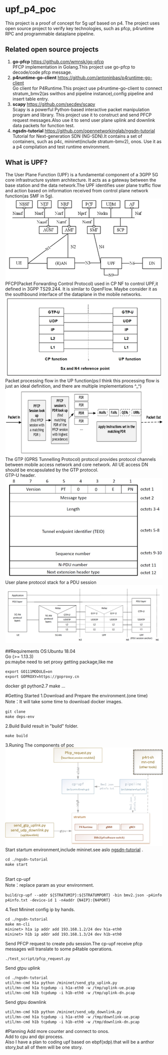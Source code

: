 # upf_p4_poc
This project is a proof of concept for 5g upf based on p4.
The project uses open source project to verify key technologies, such as pfcp, p4runtime RPC and programmable dataplane pipeline.

## Related open source projects
1) **go-pfcp** https://github.com/wmnsk/go-pfcp  <br>
PFCP implementation in Golang.This project use go-pfcp to decode/code pfcp message.
2) **p4runtime-go-client** https://github.com/antoninbas/p4runtime-go-client <br>
Go client for P4Runtime.This project use  p4runtime-go-client to connect stratum_bmv2(as swithos and pipeline instance),config pipeline and insert table entry.
3) **scapy** https://github.com/secdev/scapy <br>
Scapy is a powerful Python-based interactive packet manipulation program and library.
This project use it to construct and send PFCP request messages.Also use it to send user plane uplink and downlink data packets for function test.
4) **ngsdn-tutorial** https://github.com/opennetworkinglab/ngsdn-tutorial <br>
Tutorial for Next-generation SDN (NG-SDN).It contains a set of containers, such as p4c, mininet(include stratum-bmv2), onos. Use it as a p4 compilation and test runtime environment.

## What is UPF?
The User Plane Function (UPF) is a fundamental component of a 3GPP 5G core infrastructure system architecture.
It acts as a gateway between the base station and the data network.The UPF identifies user plane traffic flow and action based on information received from control plane network function(as SMF in 5g).
![5g_arch](./doc/5g_arch.jpg)
<br>
PFCP(Packet Forwarding Control Protocol) used in CP NF to control UPF,it defined in 3GPP TS29.244.
It is similar to OpenFlow. Maybe consider it  as the southbound interface of the dataplane in the mobile networks.
![n4_pfcp](./doc/n4_pfcp.jpg)
Packet processing flow in the UP function(ps:I think this processing flow is just an ideal definition, and there are multiple implementations ^_^)
![process_flow](./doc/process_flow.jpg)
<br>
The GTP (GPRS Tunnelling Protocol) protocol provides protocol channels between mobile access network and  core network. All UE access DN should be encapsulated by the GTP protocol.<br>
GTP-U header.
![gtpu_header](./doc/gtpu_header.jpg)
User plane protocol stack for a PDU session
![gtpu_pdu_session](./doc/gtpu_pdu_session.jpg)

##Requirements
OS:Ubuntu 18.04 <br>
Go (>= 1.13.3) <br>
ps:maybe need to set proxy  getting package,like me 
```
export GO111MODULE=on
export GOPROXY=https://goproxy.cn
```
docker git python2.7 make ...

#Getting Started
1.Download and Prepare the environment.(one time)
Note：It will take some time to download docker images.
```
git clone 
make deps-env
```
2.Build
Build result in "build" folder.
```
make build
```
3.Runing
The components of poc
![components](./doc/components.jpg)
Start startum environment,include mininet.see aslo  [ngsdn-tutorial](https://github.com/opennetworkinglab/ngsdn-tutorial) .
```
cd ./ngsdn-tutorial
make start
```
<br>Start cp-upf
<br>Note：replace param as your environment.
```
build/cp-upf --addr ${STRATUMIP}:${STRATUMPORT} -bin bmv2.json -p4info p4info.txt -device-id 1 -n4addr {N4IP}:{N4PORT}
```

4.Test
Mininet config ip by hands.
```
cd ./ngsdn-tutorial
make mn-cli
mininet> h1a ip addr add 193.168.1.2/24 dev h1a-eth0
mininet> h1b ip addr add 193.168.1.3/24 dev h1b-eth0
```
Send PFCP request to create pdu session.The cp-upf receive pfcp messages will translate to some p4table operations.
```
./test_script/pfcp_request.py
```
Send gtpu uplink
```
cd ./ngsdn-tutorial
util/mn-cmd h1a python /mininet/send_gtp_uplink.py
util/mn-cmd h1a tcpdump -i h1a-eth0 -w /tmp/uplink-ue.pcap
util/mn-cmd h1b tcpdump -i h1b-eth0 -w /tmp/uplink-dn.pcap
```
Send gtpu downlink 
```
util/mn-cmd h1b python /mininet/send_udp_downlink.py
util/mn-cmd h1a tcpdump -i h1a-eth0 -w /tmp/downlink-ue.pcap
util/mn-cmd h1b tcpdump -i h1b-eth0 -w /tmp/downlink-dn.pcap
```
#Planning
Add more counter and connect to onos.
<br>Add to cpu and dpi process.
<br>Also I have a plan to coding upf based on ebpf(xdp).that will be a anthor story,but all of them will be one story.








